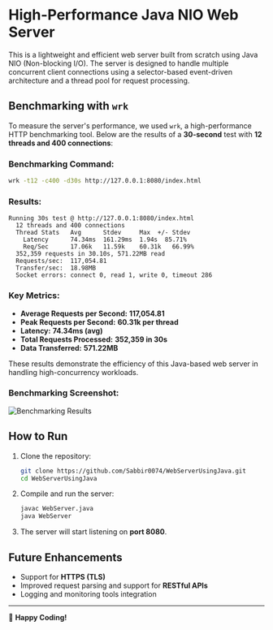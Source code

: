 # High-Performance Java NIO Web Server

This is a lightweight and efficient web server built from scratch using Java NIO (Non-blocking I/O). The server is designed to handle multiple concurrent client connections using a selector-based event-driven architecture and a thread pool for request processing.


## Benchmarking with `wrk`

To measure the server's performance, we used `wrk`, a high-performance HTTP benchmarking tool. Below are the results of a **30-second** test with **12 threads and 400 connections**:

### Benchmarking Command:
```bash
wrk -t12 -c400 -d30s http://127.0.0.1:8080/index.html
```

### Results:
```
Running 30s test @ http://127.0.0.1:8080/index.html
  12 threads and 400 connections
  Thread Stats   Avg      Stdev     Max  +/- Stdev
    Latency      74.34ms  161.29ms  1.94s  85.71%
    Req/Sec      17.06k   11.59k    60.31k   66.99%
  352,359 requests in 30.10s, 571.22MB read
  Requests/sec:  117,054.81
  Transfer/sec:  18.98MB
  Socket errors: connect 0, read 1, write 0, timeout 286
```

### Key Metrics:

- **Average Requests per Second:** **117,054.81**
- **Peak Requests per Second:** **60.31k per thread**
- **Latency:** **74.34ms (avg)**
- **Total Requests Processed:** **352,359 in 30s**
- **Data Transferred:** **571.22MB**

These results demonstrate the efficiency of this Java-based web server in handling high-concurrency workloads.

### Benchmarking Screenshot:
![Benchmarking Results](Screenshot_20250318_211349.png)

## How to Run

1. Clone the repository:
   ```bash
   git clone https://github.com/Sabbir0074/WebServerUsingJava.git
   cd WebServerUsingJava
   ```
2. Compile and run the server:
   ```bash
   javac WebServer.java
   java WebServer
   ```
3. The server will start listening on **port 8080**.

## Future Enhancements

- Support for **HTTPS (TLS)**
- Improved request parsing and support for **RESTful APIs**
- Logging and monitoring tools integration

---

🚀 **Happy Coding!**

